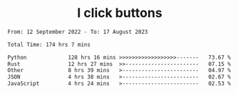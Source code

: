 <h1 align="center">
I click buttons
</h1>

<!--START_SECTION:waka-->

```txt
From: 12 September 2022 - To: 17 August 2023

Total Time: 174 hrs 7 mins

Python             128 hrs 16 mins >>>>>>>>>>>>>>>>>>-------   73.67 %
Rust               12 hrs 27 mins  >>-----------------------   07.15 %
Other              8 hrs 39 mins   >------------------------   04.97 %
JSON               4 hrs 38 mins   >------------------------   02.67 %
JavaScript         4 hrs 24 mins   >------------------------   02.53 %
```

<!--END_SECTION:waka-->
